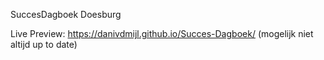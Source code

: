 SuccesDagboek Doesburg

Live Preview: https://danivdmijl.github.io/Succes-Dagboek/
(mogelijk niet altijd up to date)
